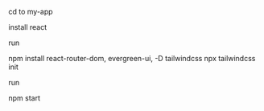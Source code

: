 cd to my-app 



install react 



run



npm install react-router-dom, evergreen-ui, -D tailwindcss npx tailwindcss init


run 



npm start
 
 
